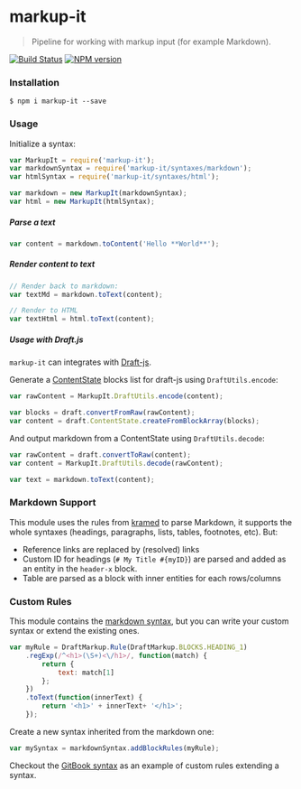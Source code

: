 # markup-it

> Pipeline for working with markup input (for example Markdown).

[![Build Status](https://travis-ci.org/GitbookIO/draft-markup.png?branch=master)](https://travis-ci.org/GitbookIO/draft-markup)
[![NPM version](https://badge.fury.io/js/draft-markup.svg)](http://badge.fury.io/js/draft-markup)

### Installation

```
$ npm i markup-it --save
```

### Usage

Initialize a syntax:

```js
var MarkupIt = require('markup-it');
var markdownSyntax = require('markup-it/syntaxes/markdown');
var htmlSyntax = require('markup-it/syntaxes/html');

var markdown = new MarkupIt(markdownSyntax);
var html = new MarkupIt(htmlSyntax);
```

##### Parse a text

```js
var content = markdown.toContent('Hello **World**');
```

##### Render content to text

```js
// Render back to markdown:
var textMd = markdown.toText(content);

// Render to HTML
var textHtml = html.toText(content);
```

##### Usage with Draft.js

`markup-it` can integrates with [Draft-js](https://facebook.github.io/draft-js/).

Generate a [ContentState](https://facebook.github.io/draft-js/docs/api-reference-content-state.html#content) blocks list for draft-js using `DraftUtils.encode`:

```js
var rawContent = MarkupIt.DraftUtils.encode(content);

var blocks = draft.convertFromRaw(rawContent);
var content = draft.ContentState.createFromBlockArray(blocks);
```

And output markdown from a ContentState using `DraftUtils.decode`:

```js
var rawContent = draft.convertToRaw(content);
var content = MarkupIt.DraftUtils.decode(rawContent);

var text = markdown.toText(content);
```

### Markdown Support

This module uses the rules from [kramed](https://github.com/GitbookIO/kramed) to parse Markdown, it supports the whole syntaxes (headings, paragraphs, lists, tables, footnotes, etc). But:

- Reference links are replaced by (resolved) links
- Custom ID for headings (`# My Title #{myID}`) are parsed and added as an entity in the `header-x` block.
- Table are parsed as a block with inner entities for each rows/columns

### Custom Rules

This module contains the [markdown syntax](./syntaxes/markdown), but you can write your custom syntax or extend the existing ones.

```js
var myRule = DraftMarkup.Rule(DraftMarkup.BLOCKS.HEADING_1)
    .regExp(/^<h1>(\S+)<\/h1>/, function(match) {
        return {
            text: match[1]
        };
    })
    .toText(function(innerText) {
        return '<h1>' + innerText+ '</h1>';
    });
```

Create a new syntax inherited from the markdown one:

```js
var mySyntax = markdownSyntax.addBlockRules(myRule);
```

Checkout the [GitBook syntax](https://github.com/GitbookIO/draft-markup/blob/master/syntaxes/gitbook/index.js) as an example of custom rules extending a syntax.

